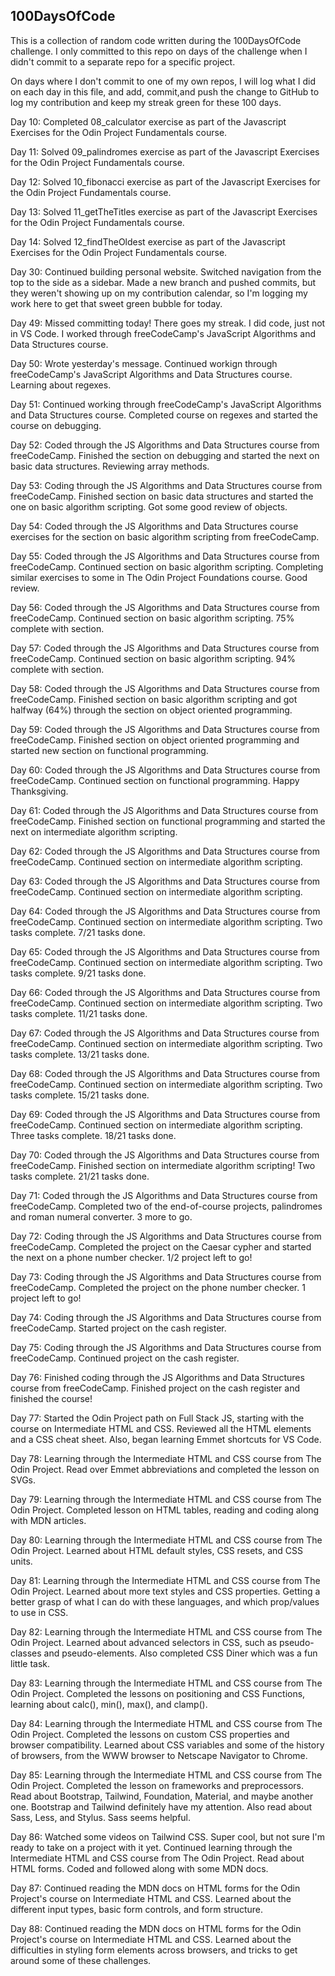 ## 100DaysOfCode

This is a collection of random code written during the 100DaysOfCode challenge. I only committed to this repo on days of the challenge when I didn't commit to a separate repo for a specific project. 

On days where I don't commit to one of my own repos, I will log what I did on each day in this file, and add, commit,and push the change to GitHub to log my contribution and keep my streak green for these 100 days.

Day 10: Completed 08_calculator exercise as part of the Javascript Exercises for the Odin Project Fundamentals course.

Day 11: Solved 09_palindromes exercise as part of the Javascript Exercises for the Odin Project Fundamentals course.

Day 12: Solved 10_fibonacci exercise as part of the Javascript Exercises for the Odin Project Fundamentals course.

Day 13: Solved 11_getTheTitles exercise as part of the Javascript Exercises for the Odin Project Fundamentals course.

Day 14: Solved 12_findTheOldest exercise as part of the Javascript Exercises for the Odin Project Fundamentals course.

Day 30: Continued building personal website. Switched navigation from the top to the side as a sidebar. Made a new branch and pushed commits, but they weren't showing up on my contribution calendar, so I'm logging my work here to get that sweet green bubble for today.

Day 49: Missed committing today! There goes my streak. I did code, just not in VS Code. I worked through freeCodeCamp's JavaScript Algorithms and Data Structures course.

Day 50: Wrote yesterday's message. Continued workign through freeCodeCamp's JavaScript Algorithms and Data Structures course. Learning about regexes.

Day 51: Continued working through freeCodeCamp's JavaScript Algorithms and Data Structures course. Completed course on regexes and started the course on debugging.

Day 52: Coded through the JS Algorithms and Data Structures course from freeCodeCamp. Finished the section on debugging and started the next on basic data structures. Reviewing array methods.

Day 53: Coding through the JS Algorithms and Data Structures course from freeCodeCamp. Finished section on basic data structures and started the one on basic algorithm scripting. Got some good review of objects. 

Day 54: Coded through the JS Algorithms and Data Structures course exercises for the section on basic algorithm scripting from freeCodeCamp.   

Day 55: Coded through the JS Algorithms and Data Structures course from freeCodeCamp. Continued section on basic algorithm scripting. Completing similar exercises to some in The Odin Project Foundations course. Good review.

Day 56: Coded through the JS Algorithms and Data Structures course from freeCodeCamp. Continued section on basic algorithm scripting. 75% complete with section.

Day 57: Coded through the JS Algorithms and Data Structures course from freeCodeCamp. Continued section on basic algorithm scripting. 94% complete with section.

Day 58: Coded through the JS Algorithms and Data Structures course from freeCodeCamp. Finished section on basic algorithm scripting and got halfway (64%) through the section on object oriented programming. 

Day 59: Coded through the JS Algorithms and Data Structures course from freeCodeCamp. Finished section on object oriented programming and started new section on functional programming.

Day 60: Coded through the JS Algorithms and Data Structures course from freeCodeCamp. Continued section on functional programming. Happy Thanksgiving.

Day 61: Coded through the JS Algorithms and Data Structures course from freeCodeCamp. Finished section on functional programming and started the next on intermediate algorithm scripting. 

Day 62: Coded through the JS Algorithms and Data Structures course from freeCodeCamp. Continued section on intermediate algorithm scripting. 

Day 63: Coded through the JS Algorithms and Data Structures course from freeCodeCamp. Continued section on intermediate algorithm scripting.

Day 64: Coded through the JS Algorithms and Data Structures course from freeCodeCamp. Continued section on intermediate algorithm scripting. Two tasks complete. 7/21 tasks done.

Day 65: Coded through the JS Algorithms and Data Structures course from freeCodeCamp. Continued section on intermediate algorithm scripting. Two tasks complete. 9/21 tasks done.

Day 66: Coded through the JS Algorithms and Data Structures course from freeCodeCamp. Continued section on intermediate algorithm scripting. Two tasks complete. 11/21 tasks done.

Day 67: Coded through the JS Algorithms and Data Structures course from freeCodeCamp. Continued section on intermediate algorithm scripting. Two tasks complete. 13/21 tasks done.

Day 68: Coded through the JS Algorithms and Data Structures course from freeCodeCamp. Continued section on intermediate algorithm scripting. Two tasks complete. 15/21 tasks done.

Day 69: Coded through the JS Algorithms and Data Structures course from freeCodeCamp. Continued section on intermediate algorithm scripting. Three tasks complete. 18/21 tasks done.

Day 70: Coded through the JS Algorithms and Data Structures course from freeCodeCamp. Finished section on intermediate algorithm scripting! Two tasks complete. 21/21 tasks done.

Day 71: Coded through the JS Algorithms and Data Structures course from freeCodeCamp. Completed two of the end-of-course projects, palindromes and roman numeral converter. 3 more to go.

Day 72: Coding through the JS Algorithms and Data Structures course from freeCodeCamp. Completed the project on the Caesar cypher and started the next on a phone number checker. 1/2 project left to go!

Day 73: Coding through the JS Algorithms and Data Structures course from freeCodeCamp. Completed the project on the phone number checker. 1 project left to go!

Day 74: Coding through the JS Algorithms and Data Structures course from freeCodeCamp. Started project on the cash register.

Day 75: Coding through the JS Algorithms and Data Structures course from freeCodeCamp. Continued project on the cash register.

Day 76: Finished coding through the JS Algorithms and Data Structures course from freeCodeCamp. Finished project on the cash register and finished the course!

Day 77: Started the Odin Project path on Full Stack JS, starting with the course on Intermediate HTML and CSS. Reviewed all the HTML elements and a CSS cheat sheet. Also, began learning Emmet shortcuts for VS Code.

Day 78: Learning through the Intermediate HTML and CSS course from The Odin Project. Read over Emmet abbreviations and completed the lesson on SVGs. 

Day 79: Learning through the Intermediate HTML and CSS course from The Odin Project. Completed lesson on HTML tables, reading and coding along with MDN articles. 

Day 80: Learning through the Intermediate HTML and CSS course from The Odin Project. Learned about HTML default styles, CSS resets, and CSS units. 

Day 81: Learning through the Intermediate HTML and CSS course from The Odin Project. Learned about more text styles and CSS properties. Getting a better grasp of what I can do with these languages, and which prop/values to use in CSS.

Day 82: Learning through the Intermediate HTML and CSS course from The Odin Project. Learned about advanced selectors in CSS, such as pseudo-classes and pseudo-elements. Also completed CSS Diner which was a fun little task.

Day 83: Learning through the Intermediate HTML and CSS course from The Odin Project. Completed the lessons on positioning and CSS Functions, learning about calc(), min(), max(), and clamp().

Day 84: Learning through the Intermediate HTML and CSS course from The Odin Project. Completed the lessons on custom CSS properties and browser compatibility. Learned about CSS variables and some of the history of browsers, from the WWW browser to Netscape Navigator to Chrome.

Day 85: Learning through the Intermediate HTML and CSS course from The Odin Project. Completed the lesson on frameworks and preprocessors. Read about Bootstrap, Tailwind, Foundation, Material, and maybe another one. Bootstrap and Tailwind definitely have my attention. Also read about Sass, Less, and Stylus. Sass seems helpful. 

Day 86: Watched some videos on Tailwind CSS. Super cool, but not sure I'm ready to take on a project with it yet. Continued learning through the Intermediate HTML and CSS course from The Odin Project. Read about HTML forms. Coded and followed along with some MDN docs.

Day 87: Continued reading the MDN docs on HTML forms for the Odin Project's course on Intermediate HTML and CSS. Learned about the different input types, basic form controls, and form structure.

Day 88: Continued reading the MDN docs on HTML forms for the Odin Project's course on Intermediate HTML and CSS. Learned about the difficulties in styling form elements across browsers, and tricks to get around some of these challenges. 